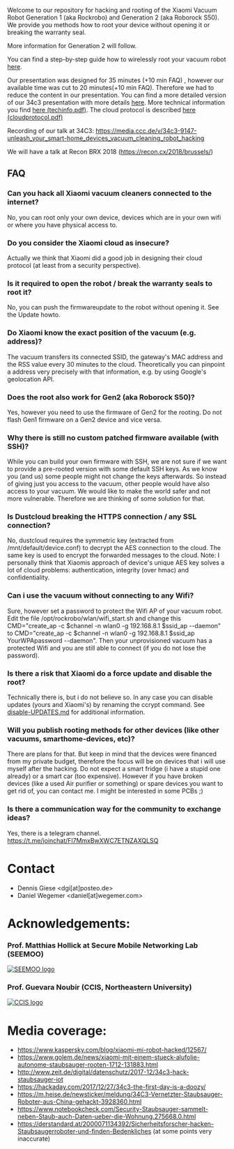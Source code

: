 Welcome to our repository for hacking and rooting of the Xiaomi Vacuum Robot Generation 1 (aka Rockrobo) and Generation 2 (aka Roborock S50). We provide you methods how to root your device without opening it or breaking the warranty seal.

More information for Generation 2 will follow.

You can find a step-by-step guide how to wirelessly root your vacuum robot [here](https://github.com/dgiese/dustcloud/blob/master/UPDATE-howto.md).

Our presentation was designed for 35 minutes (+10 min FAQ) , however our available time was cut to 20 minutes(+10 min FAQ). Therefore we had to reduce the content in our presentation.
You can find a more detailed version of our 34c3 presentation with more details [here](https://github.com/dgiese/dustcloud/raw/master/34c3-presentation/34c3_Staubi-current_split_animation.pdf).
More technical information you find [here (techinfo.pdf)](https://github.com/dgiese/dustcloud/raw/master/xiaomi.vacuum.gen1/techinfo.pdf). The cloud protocol is described [here (cloudprotocol.pdf)](https://github.com/dgiese/dustcloud/raw/master/cloudprotocol.pdf)

Recording of our talk at 34C3: https://media.ccc.de/v/34c3-9147-unleash_your_smart-home_devices_vacuum_cleaning_robot_hacking

We will have a talk at Recon BRX 2018 (https://recon.cx/2018/brussels/)

## FAQ
### Can you hack all Xiaomi vacuum cleaners connected to the internet?
No, you can root only your own device, devices which are in your own wifi or where you have physical access to.
### Do you consider the Xiaomi cloud as insecure?
Actually we think that Xiaomi did a good job in designing their cloud protocol (at least from a security perspective).
### Is it required to open the robot / break the warranty seals to root it?
No, you can push the firmwareupdate to the robot without opening it. See the Update howto.
### Do Xiaomi know the exact position of the vacuum (e.g. address)?
The vacuum transfers its connected SSID, the gateway's MAC address and the RSS value every 30 minutes to the cloud. Theoretically you can pinpoint a address very precisely with that information, e.g. by using Google's geolocation API.
### Does the root also work for Gen2 (aka Roborock S50)?
Yes, however you need to use the firmware of Gen2 for the rooting. Do not flash Gen1 firmware on a Gen2 device and vice versa.
### Why there is still no custom patched firmware available (with SSH)?
While you can build your own firmware with SSH, we are not sure if we want to provide a pre-rooted version with some default SSH keys. As we know you (and us) some people might not change the keys afterwards. So instead of giving just you access to the vacuum, other people would have also access to your vacuum. We would like to make the world safer and not more vulnerable. Therefore we are thinking of some solution for that.
### Is Dustcloud breaking the HTTPS connection / any SSL connection?
No, dustcloud requires the symmetric key (extracted from /mnt/default/device.conf) to decrypt the AES connection to the cloud. The same key is used to encrypt the forwarded messages to the cloud.
Note: I personally think that Xiaomis approach of device's unique AES key solves a lot of cloud problems: authentication, integrity (over hmac) and confidentiality.
### Can i use the vacuum without connecting to any Wifi?
Sure, however set a password to protect the Wifi AP of your vacuum robot. Edit the file /opt/rockrobo/wlan/wifi_start.sh and change this CMD="create_ap -c $channel -n wlan0 -g 192.168.8.1 $ssid_ap --daemon" to CMD="create_ap -c $channel -n wlan0 -g 192.168.8.1 $ssid_ap YourWPApassword --daemon". Then your unprovisioned vacuum has a protected Wifi and you are still able to connect (if you do not lose the password).
### Is there a risk that Xiaomi do a force update and disable the root?
Technically there is, but i do not believe so. In any case you can disable updates (yours and Xiaomi's) by renaming the ccrypt command. See [disable-UPDATES.md](https://github.com/dgiese/dustcloud/blob/master/disable-UPDATES.md) for additional information. 
### Will you publish rooting methods for other devices (like other vacuums, smarthome-devices, etc)?
There are plans for that. But keep in mind that the devices were financed from my private budget, therefore the focus will be on devices that i will use myself after the hacking. Do not expect a smart fridge (i have a stupid one already) or a smart car (too expensive). However if you have broken devices (like a used Air purifier or something) or spare devices you want to get rid of, you can contact me. I might be interested in some PCBs ;)
### Is there a communication way for the community to exchange ideas?
Yes, there is a telegram channel. https://t.me/joinchat/Fl7MmxBwXWC7ETNZAXQLSQ

# Contact
* Dennis Giese <dgi[at]posteo.de>
* Daniel Wegemer <daniel[at]wegemer.com>

# Acknowledgements:
### Prof. Matthias Hollick at Secure Mobile Networking Lab (SEEMOO)
<a href="https://www.seemoo.tu-darmstadt.de">![SEEMOO logo](https://github.com/dgiese/dustcloud/raw/master/gfx/seemoo.png)</a>
### Prof. Guevara Noubir (CCIS, Northeastern University)
<a href="http://www.ccs.neu.edu/home/noubir/Home.html">![CCIS logo](https://github.com/dgiese/dustcloud/raw/master/gfx/CCISLogo_S_gR.png)</a>
# Media coverage:
* https://www.kaspersky.com/blog/xiaomi-mi-robot-hacked/12567/
* https://www.golem.de/news/xiaomi-mit-einem-stueck-alufolie-autonome-staubsauger-rooten-1712-131883.html
* http://www.zeit.de/digital/datenschutz/2017-12/34c3-hack-staubsauger-iot
* https://hackaday.com/2017/12/27/34c3-the-first-day-is-a-doozy/
* https://m.heise.de/newsticker/meldung/34C3-Vernetzter-Staubsauger-Roboter-aus-China-gehackt-3928360.html
* https://www.notebookcheck.com/Security-Staubsauger-sammelt-neben-Staub-auch-Daten-ueber-die-Wohnung.275668.0.html
* https://derstandard.at/2000071134392/Sicherheitsforscher-hacken-Staubsaugerroboter-und-finden-Bedenkliches (at some points very inaccurate)
